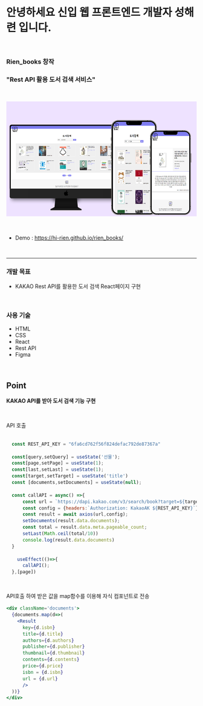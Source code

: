 # 안녕하세요 신입 웹 프론트엔드 개발자 성해련 입니다.

<br>

### Rien_books 창작
### "Rest API 활용 도서 검색 서비스"

<br>

![Rien_books](./rienbooks.png)

<br>

- Demo : https://hi-rien.github.io/rien_books/


<br>

---

### 개발 목표
  - KAKAO Rest API를 활용한 도서 검색 React페이지 구현

  <br>

### 사용 기술
  - HTML
  - CSS
  - React
  - Rest API
  - Figma

  <br>

## Point

**KAKAO API를 받아 도서 검색 기능 구현**

<br>

API 호출
```jsx

  const REST_API_KEY = "6fa6cd762f56f824defac792de87367a"

  const[query,setQuery] = useState('선물');
  const[page,setPage] = useState(1);
  const[last,setLast] = useState(1);
  const[target,setTarget] = useState('title')
  const [documents,setDocuments] = useState(null);
  
  const callAPI = async() =>{
      const url = `https://dapi.kakao.com/v3/search/book?target=${target}&query=${query}&page=${page}`;
      const config = {headers:`Authorization: KakaoAK ${REST_API_KEY}`};
      const result = await axios(url,config);
      setDocuments(result.data.documents);
      const total = result.data.meta.pageable_count;
      setLast(Math.ceil(total/10))
      console.log(result.data.documents)
  }

    useEffect(()=>{
      callAPI();
  },[page])

```

<br>

API호출 하여 받은 값을 map함수를 이용해 자식 컴포넌트로 전송
```jsx
<div className='documents'>
  {documents.map(d=>(
    <Result 
      key={d.isbn}
      title={d.title}
      authors={d.authors}
      publisher={d.publisher}
      thumbnail={d.thumbnail}
      contents={d.contents}
      price={d.price}
      isbn = {d.isbn}
      url = {d.url}
      />
  ))}
</div>
```